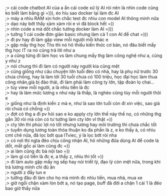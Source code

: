 ;> cái code chatbot AI của a ẩn cái code xử lý AI ròi nên là nhìn code cũng ko biết làm bằng gì =))), éo hỉu sao docker lại làm đc AI <br>
;> máy a nhìu RAM xịn hơn chắc test đc nhìu con model AI thông minh nữa<br>
;> dạo này bớt thấy xàm xàm ròi e vì đã block hết =))<br>
;> nhìn code a mà dốt chắc tưởng docker làm AI =)))<br>
;> tưởng 1 cái code đơn giản basic nhưng làm cả 1 con AI để chat =)))<br>
;> đi pv hay đi làm gặp view mỗi người mỗi khác e<br>
;> gặp mấy thg học Ths thì nó hô thiếu kiến thức cơ bản, nó đâu biết mấy thg học IT ra nó cũng trả lời như a<br>
;> a cũng từng đi làm học vs làm chung mấy thg làm công nghệ như a, cũng y như z<br>
;> nói chung thì đi làm có người này người kia cũng mệt<br>
;> cũng giống như câu chuyện lớn tuổi đéo có nhà, hay là phụ nữ trước 30 chưa chồng, hay là làm tới 30 tuổi chưa có 100 triệu, học đại học làm thua công nhân,già bị đào thải, đi làm phải làm công ty lớn, tập đoàn lọ chai...<br>
;> tùy view mỗi người, a là nhìu tiền là đc<br>
;> hay là làm mức lương x như này là thấp, là nghèo cũng tùy mỗi người thôi e<br>
;> giống như là định kiến z mà e, như là sao lớn tuổi còn đi xin việc, sao già ròi chưa có chồng =))<br>
;> đợt có thg a đi pv hỏi sao e ko apply cty lớn thế này thế nọ, có những thg gần 30 ròi mà còn có tư tưởng làm cty lớn vl thật =))<br>
;> cty lớn thì phúc lợi nó tốt nhưng lương hay môi trường thì chưa chắc tốt<br>
;> tuyển dụng lương toàn thỏa thuận ko đa phần là z, e ko thấy à, có nhìu cmt chê nữa, đã lọc bớt qua ITviec, ý là lọc bớt ròi nha<br>
;> có nơi thì ngta đéo chịu công nhận AI, hô những đứa dùng AI để code là dốt, mất gốc ai làm cũng đc =))<br>
;> ai làm cũng đc bà nội tao =))<br>
;> làm gì có tiền là đc e, a thấy z, nhìu thì tốt =))<br>
;> đi làm auto gặp mấy ng sếp hay nói triết lý, đạo lý còn mệt nữa, trong khi trả lương mình chỉ đủ ăn<br>
;> người z đầy lun e<br>
;> tưỡng đâu đi làm cho họ mà mình đc nhìu tiền, mua nhà, mua xe<br>
;> giờ ngồi chặn xàm lòn bớt a, nó tạo page, buff đã đời a chặn 1 cái 1 là đéo bao giờ thấy nữa
